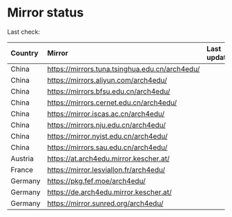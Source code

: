 <script src="./time.js"></script>
# Mirror status
Last check: <script type="text/javascript">localize(1712020726.2251236);</script>

|Country|Mirror|Last update|
|:------|:-----|:----------|
|China|https://mirrors.tuna.tsinghua.edu.cn/arch4edu/|<script type="text/javascript">localize(1711996779);</script>|
|China|https://mirrors.aliyun.com/arch4edu/|<script type="text/javascript">localize(1711996779);</script>|
|China|https://mirrors.bfsu.edu.cn/arch4edu/|<script type="text/javascript">localize(1711996779);</script>|
|China|https://mirrors.cernet.edu.cn/arch4edu/|<script type="text/javascript">localize(1711996779);</script>|
|China|https://mirror.iscas.ac.cn/arch4edu/|<script type="text/javascript">localize(1711996779);</script>|
|China|https://mirrors.nju.edu.cn/arch4edu/|<script type="text/javascript">localize(1711909926);</script>|
|China|https://mirror.nyist.edu.cn/arch4edu/|<script type="text/javascript">localize(1711996779);</script>|
|China|https://mirrors.sau.edu.cn/arch4edu/|<script type="text/javascript">localize(1711996779);</script>|
|Austria|https://at.arch4edu.mirror.kescher.at/|<script type="text/javascript">localize(1711996779);</script>|
|France|https://mirror.lesviallon.fr/arch4edu/|<script type="text/javascript">localize(1711953393);</script>|
|Germany|https://pkg.fef.moe/arch4edu/|<script type="text/javascript">localize(1711996779);</script>|
|Germany|https://de.arch4edu.mirror.kescher.at/|<script type="text/javascript">localize(1711996779);</script>|
|Germany|https://mirror.sunred.org/arch4edu/|<script type="text/javascript">localize(1711996779);</script>|

<script src="./tablefilter/tablefilter.js"></script>
<script src="./table.js"></script>